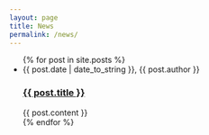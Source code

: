 ```yaml
---
layout: page
title: News
permalink: /news/
---
```


<ul class="post-list">
  {% for post in site.posts %}
    <li>
      <span class="post-meta">{{ post.date | date_to_string }}, {{ post.author }}</span>
      <h3><a class="post-link" href="{{ post.url }}">{{ post.title }}</a></h3>
      {{ post.content }}
    </li>
  {% endfor %}
